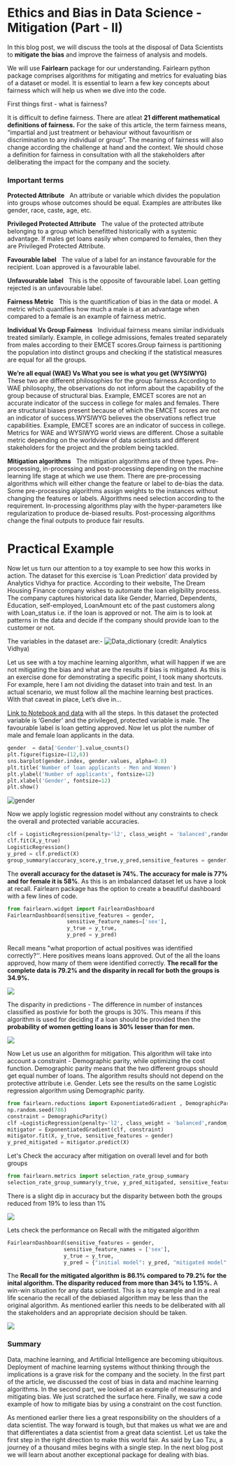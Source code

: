 # Ethics and Bias in Data Science - Mitigation (Part - II)

In this blog post, we will discuss the tools at the disposal of Data Scientists to **mitigate the bias** and improve the fairness of analysis and models.

We will use **Fairlearn** package for our understanding. Fairlearn python package comprises algorithms for mitigating and metrics for evaluating bias of a dataset or model. It is essential to learn a few key concepts about fairness which will help us when we dive into the code.

First things first - what is fairness?

It is difficult to define fairness. There are atleat **21 different mathematical definitions of fairness.** For the sake of this article, the term fairness means, “impartial and just treatment or behaviour without favouritism or discrimination to any individual or group”. The meaning of fairness will also change according the challenge at hand and the context.  We should chose a definition for fairness in consultation with all the stakeholders after deliberating the impact for the company and the society.

### Important terms 

**Protected Attribute**  &nbsp; An attribute or variable which divides the population into groups whose outcomes should be equal. Examples are attributes like gender, race, caste, age, etc.

**Privileged Protected Attribute** &nbsp;  The value of the protected attribute belonging to a group which benefitted historically with a systemic advantage. If males get loans easily when compared to females, then they are Privileged Protected Attribute.

**Favourable label** &nbsp;  The value of a label for an instance favourable for the recipient. Loan approved is a favourable label. 

**Unfavourable label** &nbsp;  This is the opposite of favourable label. Loan getting rejected is an unfavourable label.

**Fairness Metric**  &nbsp; This is the quantification of bias in the data or model. A metric which quantifies how much a male is at an advantage when compared to a female is an example of fairness metric.

**Individual Vs Group Fairness** &nbsp; Individual fairness means similar individuals treated similarly. Example, in college admissions, females treated separately from males according to their EMCET scores.Group fairness is partitioning the population into distinct groups and checking if the statistical measures are equal for all the groups. 

**We’re all equal (WAE) Vs What you see is what you get (WYSIWYG)** &nbsp;  These two are different philosophies for the group fairness.According to WAE philosophy, the observations do not inform about the capability of the group because of structural bias. Example, EMCET scores are not an accurate indicator of the success in college for males and females. There are structural biases present because of which the EMCET scores are not an indicator of success.WYSIWYG believes the observations reflect true capabilities. Example, EMCET scores are an indicator of success in college. Metrics for WAE and WYSIWYG world views are different.  Chose a suitable metric depending on the worldview of data scientists and different stakeholders for the project and the problem being tackled.

**Mitigation algorithms**   &nbsp;  The mitigation algorithms are of three types. Pre-processing, in-processing and post-processing depending on the machine learning life stage at which we use them. There are pre-processing algorithms which will either change the feature or label to de-bias the data. Some pre-processing algorithms assign weights to the instances without changing the features or labels. Algorithms need selection according to the requirement. In-processing algorithms play with the hyper-parameters like regularization to produce de-biased results. Post-processing algorithms change the final outputs to produce fair results.

# Practical Example

Now let us turn our attention to a toy example to see how this works in action. The dataset for this exercise is ‘Loan Prediction’ data provided by Analytics Vidhya for practice. According to their website, The Dream Housing Finance company wishes to automate the loan eligibility process. The company captures historical data like Gender, Married, Dependents, Education, self-employed, LoanAmount etc of the past customers along with Loan_status i.e. if the loan is approved or not. The aim is to look at patterns in the data and decide if the company should provide loan to the customer or not.

The variables in the dataset are:-
![Data_dictionary](images/data_dictionary.png)
(credit: Analytics Vidhya)

Let us see with a toy machine learning algorithm, what will happen if we are not mitigating the bias and what are the results if bias is mitigated. As this is an exercise done for demonstrating a specific point, I took many shortcuts. For example, here I am not dividing the dataset into train and test. In an actual scenario, we must follow all the machine learning best practices. With that caveat in place, Let’s dive in…

[Link to Notebook and data](https://github.com/advaitha/bias_mitigation) with all the steps. In this dataset the protected variable is ‘Gender’ and the privileged, protected variable is male. The favourable label is loan getting approved. Now let us plot the number of male and female loan applicants in the data.

```python
gender  = data['Gender'].value_counts()
plt.figure(figsize=(12,6))
sns.barplot(gender.index, gender.values, alpha=0.8)
plt.title('Number of loan applicants - Men and Women')
plt.ylabel('Number of applicants', fontsize=12)
plt.xlabel('Gender', fontsize=12)
plt.show()
```

![gender](images/gender.png)

Now we apply logistic regression model without any constraints to check the overall and protected variable accuracies.

```python
clf = LogisticRegression(penalty='l2', class_weight = 'balanced',random_state = 786)
clf.fit(X,y_true)
LogisticRegression()
y_pred = clf.predict(X)
group_summary(accuracy_score,y_true,y_pred,sensitive_features = gender)
```

The **overall accuracy for the dataset is 74%. The accuracy for male is 77% and for female it is 58%**. As this is an imbalanced dataset let us have a look at recall. Fairlearn package has the option to create a beautiful dashboard with a few lines of code.

```python
from fairlearn.widget import FairlearnDashboard
FairlearnDashboard(sensitive_features = gender,
                   sensitive_feature_names=['sex'],
                   y_true = y_true,
                   y_pred = y_pred)
```

Recall means "what proportion of actual positives was identified correctly?''. Here positives means loans approved. Out of the all the loans approved, how many of them were identified correctly. **The recall for the complete data is 79.2% and the disparity in recall for both the groups is 34.9%.**

![](images/recall_before.png)

The disparity in predictions - The difference in number of instances classified as postivie for both the groups is 30%. This means if this algorithm is used for deciding if a loan should be provided then the **probability of women getting loans is 30% lesser than for men.**

![](images/selection_ratepng.png)

Now Let us use an algorithm for mitigation. This algorithm will take into account a constraint - Demographic parity, while optimizing the cost function. Demographic parity means that the two different groups should get equal number of loans. The algorithm results should not depend on the protective attribute i.e. Gender. Lets see the results on the same Logistic regression algorithm using Demographic parity.

```python
from fairlearn.reductions import ExponentiatedGradient , DemographicParity
np.random.seed(786)
constraint = DemographicParity()
clf =LogisticRegression(penalty='l2', class_weight = 'balanced',random_state = 786)
mitigator = ExponentiatedGradient(clf, constraint)
mitigator.fit(X, y_true, sensitive_features = gender)
y_pred_mitigated = mitigator.predict(X)
```

Let's Check the accuracy after mitigation on overall level and for both groups

```python
from fairlearn.metrics import selection_rate_group_summary
selection_rate_group_summary(y_true, y_pred_mitigated, sensitive_features = gender)
```

There is a slight dip in accuracy but the disparity between both the groups reduced from 19% to less than 1%

![](images/accuracy.png)

Lets check the performance on Recall with the mitigated algorithm

```python
FairlearnDashboard(sensitive_features = gender,
                  sensitive_feature_names = ['sex'],
                  y_true = y_true,
                  y_pred = {"initial model": y_pred, "mitigated model" : y_pred_mitigated})
```

The **Recall for the mitigated algorithm is 86.1% compared to 79.2% for the inital algorithm. The disparity reduced from more than 34% to 1.15%.** A win-win situation for any data scientist. This is a toy example and in a real life scenario the recall of the debiased algorithm may be less than the original algorithm. As mentioned earlier this needs to be deliberated with all the stakeholders and an appropriate decision should be taken.

![](images/final_results.png)

### Summary

Data, machine learning, and Artificial Intelligence are becoming ubiquitous.  Deployment of machine learning systems without thinking through the implications is a grave risk for the company and the society. In the first part of the article, we discussed the cost of bias in data and machine learning algorithms. In the second part, we looked at an example of measuring and mitigating bias. We just scratched the surface here. Finally, we saw a code example of how to mitigate bias by using a constraint on the cost function. 

As mentioned earlier there lies a great responsibility on the shoulders of a data scientist. The way forward is tough, but that makes us what we are and that differentiates a data scientist from a great data scientist. Let us take the first step in the right direction to make this world fair. As said by Lao Tzu, a journey of a thousand miles begins with a single step. In the next blog post we will learn about another exceptional package for dealing with bias.
